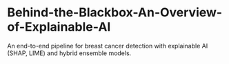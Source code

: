 # Behind-the-Blackbox-An-Overview-of-Explainable-AI
 An end-to-end pipeline for breast cancer detection with explainable AI (SHAP, LIME) and hybrid ensemble models.

